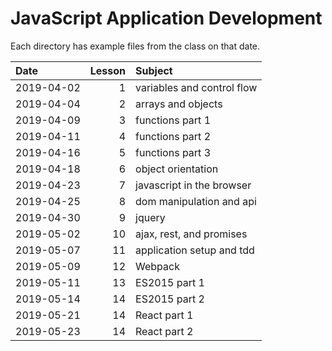 # JavaScript Application Development

Each directory has example files from the class on that date.

| Date | Lesson | Subject |
| :--- | ---: | :--- |
| 2019-04-02| 1 | variables and control flow |
| 2019-04-04 | 2 | arrays and objects |
| 2019-04-09 | 3 | functions part 1 |
| 2019-04-11 | 4 | functions part 2 |
| 2019-04-16 | 5 | functions part 3 |
|2019-04-18 | 6 | object orientation |
|2019-04-23 | 7 | javascript in the browser |
|2019-04-25 | 8 | dom manipulation and api  |
|2019-04-30 | 9 | jquery  |
|2019-05-02 | 10 | ajax, rest, and promises  |
|2019-05-07 | 11 | application setup and tdd  |
|2019-05-09 | 12 | Webpack  |
|2019-05-11 | 13 | ES2015 part 1  |
|2019-05-14 | 14 | ES2015 part 2  |
|2019-05-21 | 14 | React part 1  |
|2019-05-23 | 14 | React part 2  |
